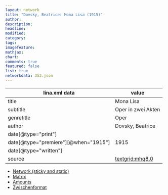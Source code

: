 ```yaml
---
layout: network
title: "Dovsky, Beatrice: Mona Lisa (1915)"
author:
description:
headline:
modified:
category:
tags:
imagefeature: 
mathjax: 
chart: 
comments: true
featured: false
list: true
networkdata: 352.json
---
```

lina.xml data  | value
------------- | -------------
title|Mona Lisa
subtitle|Oper in zwei Akten
genretitle|Oper
author|Dovsky, Beatrice
date[@type="print"]|
date[@type="premiere"][@when="1915"]|1915
date[@type="written"]|
source|[textgrid:mhq8.0](https://textgridlab.org/1.0/tgcrud-public/rest/textgrid:mhq8.0/data)



* [Network (sticky and static)](/network352)
* [Matrix](/matrix352)
* [Amounts](/amounts352)
* [Zwischenformat](/lina352 )
